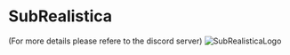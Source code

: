 # SubRealistica
(For more details please refere to the discord server)
![SubRealisticaLogo](https://github.com/user-attachments/assets/fb721869-1e92-4a49-91b0-d310fe77e7d0)
